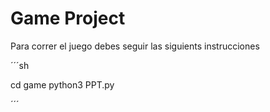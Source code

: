 # Game Project

Para correr el juego debes seguir las siguients instrucciones

´´´sh

cd game
python3 PPT.py

´´´
